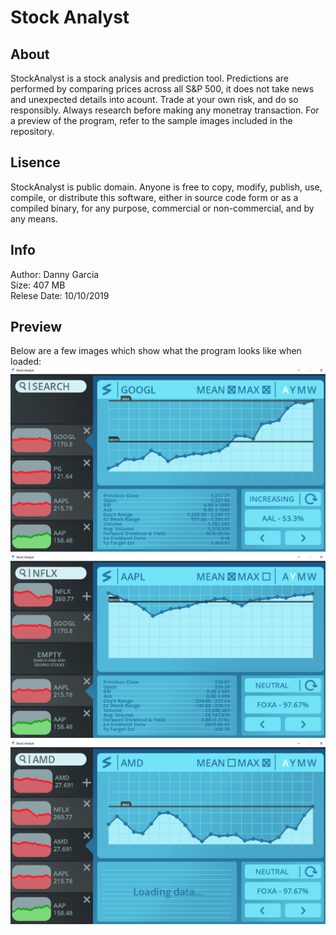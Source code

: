 # Stock Analyst
## About
StockAnalyst is a stock analysis and prediction tool. Predictions are performed by comparing prices across all S&P 500, it does not take news and unexpected details into acount. Trade at your own risk, and do so responsibly. Always research before making any monetray transaction. For a preview of the program, refer to the sample images included in the repository.
## Lisence
StockAnalyst is public domain. Anyone is free to copy, modify, publish, use, compile, or distribute this software, either in source code form or as a compiled binary, for any purpose, commercial or non-commercial, and by any means.
## Info
Author: Danny Garcia</br>
Size: 407 MB</br>
Relese Date: 10/10/2019
## Preview
Below are a few images which show what the program looks like when loaded:</br>
![sample_1](https://raw.githubusercontent.com/DannyGCM/StockAnalyst/master/sample_1.png)
![sample_2](https://raw.githubusercontent.com/DannyGCM/StockAnalyst/master/sample_2.png)
![sample_3](https://raw.githubusercontent.com/DannyGCM/StockAnalyst/master/sample_3.png)

